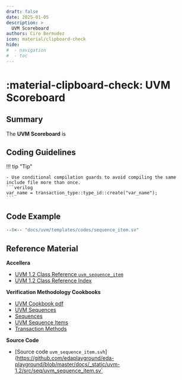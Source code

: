 ```yaml
---
draft: false
date: 2025-01-05
description: >
  UVM Scoreboard
authors: Ciro Bermudez
icon: material/clipboard-check
hide: 
#  - navigation
#  - toc
---
```


# :material-clipboard-check: UVM Scoreboard

## Summary

The **UVM Scoreboard** is 

## Coding Guidelines

<div class="justify" markdown>

!!! tip "Tip"

    - Use conditional compilation guards to avoid compiling the same include file more than once.
    ```verilog
    var_name = transaction_type::type_id::create("var_name");
    ```

</div>

## Code Example

``` sv linenums="1" title="sequence_item.sv"
--8<-- "docs/uvm/templates/codes/sequence_item.sv"
```

## Reference Material

**Accellera**

- [UVM 1.2 Class Reference `uvm_sequence_item`](https://verificationacademy.com/verification-methodology-reference/uvm/docs_1.2/html/files/seq/uvm_sequence_item-svh.html)
- [UVM 1.2 Class Reference Index](https://verificationacademy.com/verification-methodology-reference/uvm/docs_1.2/html/index.html)

**Verification Methodology Cookbooks**

- [UVM Cookbook pdf](https://verificationacademy.com/resource/128026c9-49b3-3eb8-92a4-08373425cd36)
- [UVM Sequences](https://verificationacademy.com/cookbook/uvm-universal-verification-methodology/uvm-sequences/)
- [Sequences](https://verificationacademy.com/cookbook/uvm-universal-verification-methodology/sequences/)
- [UVM Sequence Items](https://verificationacademy.com/cookbook/uvm-universal-verification-methodology/sequence-items/)
- [Transaction Methods](https://verificationacademy.com/cookbook/uvm-universal-verification-methodology/transaction-methods/)

**Source Code**

- [Source code `uvm_sequence_item.svh`](https://github.com/edaplayground/eda-playground/blob/master/docs/_static/uvm-1.2/src/seq/uvm_sequence_item.sv`
